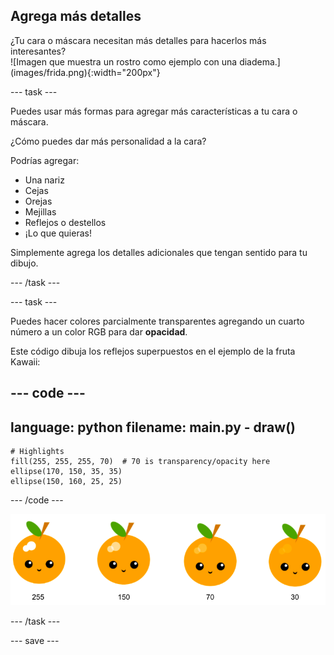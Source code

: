 ## Agrega más detalles

<div style="display: flex; flex-wrap: wrap">
<div style="flex-basis: 200px; flex-grow: 1; margin-right: 15px;">
¿Tu cara o máscara necesitan más detalles para hacerlos más interesantes? 
</div>
<div>
![Imagen que muestra un rostro como ejemplo con una diadema.](images/frida.png){:width="200px"}
</div>
</div>

--- task ---

Puedes usar más formas para agregar más características a tu cara o máscara.

¿Cómo puedes dar más personalidad a la cara?

Podrías agregar:

+ Una nariz
+ Cejas
+ Orejas
+ Mejillas
+ Reflejos o destellos
+ ¡Lo que quieras!

Simplemente agrega los detalles adicionales que tengan sentido para tu dibujo.

--- /task ---

--- task ---

Puedes hacer colores parcialmente transparentes agregando un cuarto número a un color RGB para dar **opacidad**.

Este código dibuja los reflejos superpuestos en el ejemplo de la fruta Kawaii:

--- code ---
---
language: python
filename: main.py - draw()
---

    # Highlights    
    fill(255, 255, 255, 70)  # 70 is transparency/opacity here    
    ellipse(170, 150, 35, 35)   
    ellipse(150, 160, 25, 25)

--- /code ---

![Imagen de fruta kawaii con reflejos en diferentes opacidades: 30, 70, 150, 255. El valor más bajo, 30, es más opaco y 255 es menos opaco.](images/opacity.png)

--- /task ---

--- save ---

